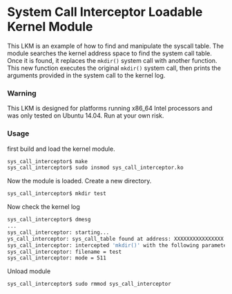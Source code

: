 # System Call Interceptor Loadable Kernel Module

This LKM is an example of how to find and manipulate the syscall table. The module searches the kernel address space to find the system call table. Once it is found, it replaces the `mkdir()` system call with another function. This new function executes the original `mkdir()` system call, then prints the arguments provided in the system call to the kernel log.

### Warning
This LKM is designed for platforms running x86_64 Intel processors and was only tested on Ubuntu 14.04. Run at your own risk.

### Usage

first build and load the kernel module.
```bash
sys_call_interceptor$ make
sys_call_interceptor$ sudo insmod sys_call_interceptor.ko
```
Now the module is loaded. Create a new directory.
```bash
sys_call_interceptor$ mkdir test
```
Now check the kernel log
```bash
sys_call_interceptor$ dmesg
...
sys_call_interceptor: starting...
ys_call_interceptor: sys_call_table found at address: XXXXXXXXXXXXXXXX
sys_call_interceptor: intercepted 'mkdir()' with the following parameters:
sys_call_interceptor: filename = test
sys_call_interceptor: mode = 511
```
Unload module
```bash
sys_call_interceptor$ sudo rmmod sys_call_interceptor
```

